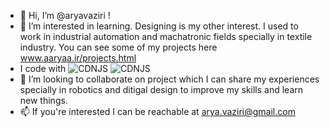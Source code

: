 - 👋 Hi, I’m @aryavaziri !
- 👀 I’m interested in learning. Designing is my other interest. I used to work in industrial automation and machatronic fields specially in textile industry. You can see some of my projects here www.aaryaa.ir/projects.html
- I code with
![CDNJS](https://img.shields.io/badge/-react-61DAFB?style=plastic&logo=react&logoColor=black)
![CDNJS](https://img.shields.io/badge/React-61DAFB?&logo=react)
- 💞️ I’m looking to collaborate on project which I can share my experiences specially in robotics and ditigal design to improve my skills and learn new things.
- 📫 If you're interested I can be reachable at arya.vaziri@gmail.com

<!---
aryavaziri/aryavaziri is a ✨ special ✨ repository because its `README.md` (this file) appears on your GitHub profile.
You can click the Preview link to take a look at your changes.
--->
